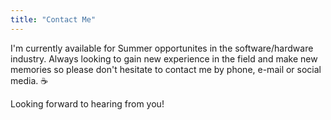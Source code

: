 ```yaml
---
title: "Contact Me"
---
```

I'm currently available for Summer opportunites in the software/hardware industry. Always looking to gain new experience in the field and make new memories so please don't hesitate to contact me by phone, e-mail or social media. ☕

Looking forward to hearing from you!